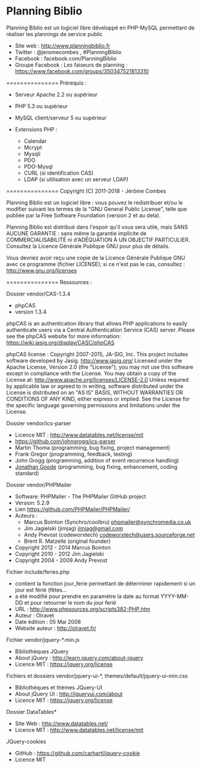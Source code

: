 Planning Biblio
===============

Planning Biblio est un logiciel libre développé en PHP-MySQL permettant de réaliser les plannings de service public

- Site web : http://www.planningbiblio.fr
- Twitter : @jeromecombes , #PlanningBiblio
- Facebook : facebook.com/PlanningBiblio
- Groupe Facebook : Les faiseurs de planning : https://www.facebook.com/groups/350347521813310

===============
Prérequis :

- Serveur Apache 2.2 ou supérieur
- PHP 5.3 ou supérieur
- MySQL client/serveur 5 ou supérieur

- Extensions PHP :
  - Calendar
  - Mcrypt
  - Mysqli
  - PDO
  - PDO-Mysql
  - CURL (si identification CAS)
  - LDAP (si utilisation avec un serveur LDAP)

===============
Copyright (C) 2011-2018 - Jérôme Combes

Planning Biblio est un logiciel libre : vous pouvez le redistribuer et/ou le modifier
suivant les termes de la "GNU General Public License", telle que publiée par la 
Free Software Foundation (version 2 et au dela).

Planning Biblio est distribué dans l'espoir qu'il vous sera utile, mais SANS AUCUNE GARANTIE :
sans même la garantie implicite de COMMERCIALISABILITÉ ni d'ADÉQUATION À UN OBJECTIF PARTICULIER.
Consultez la Licence Générale Publique GNU pour plus de détails.

Vous devriez avoir reçu une copie de la Licence Générale Publique GNU avec ce programme (fichier LICENSE); 
si ce n'est pas le cas, consultez : http://www.gnu.org/licenses

===============
Ressources :
 
Dossier vendor/CAS-1.3.4
- phpCAS
- version 1.3.4

phpCAS is an authentication library that allows PHP applications to easily authenticate
users via a Central Authentication Service (CAS) server.
Please see the phpCAS website for more information:
https://wiki.jasig.org/display/CASC/phpCAS

phpCAS license :
Copyright 2007-2015, JA-SIG, Inc.
This project includes software developed by Jasig.
http://www.jasig.org/
Licensed under the Apache License, Version 2.0 (the "License");
you may not use this software except in compliance with the License.
You may obtain a copy of the License at:
http://www.apache.org/licenses/LICENSE-2.0
Unless required by applicable law or agreed to in writing, software
distributed under the License is distributed on an "AS IS" BASIS,
WITHOUT WARRANTIES OR CONDITIONS OF ANY KIND, either express or implied.
See the License for the specific language governing permissions and
limitations under the License.

Dossier vendor/ics-parser
 - Licence MIT : http://www.datatables.net/license/mit
 - https://github.com/johngrogg/ics-parser
 - Martin Thoma (programming, bug fixing, project management)
 - Frank Gregor (programming, feedback, testing)
 - John Grogg (programming, addition of event recurrence handling)
 - [Jonathan Goode](https://github.com/u01jmg3) (programming, bug fixing, enhancement, coding standard)

Dossier vendor/PHPMailer
 - Software: PHPMailer - The PHPMailer GitHub project
 - Version: 5.2.9
 - Lien https://github.com/PHPMailer/PHPMailer/
 - Auteurs :
    - Marcus Bointon (Synchro/coolbru) <phpmailer@synchromedia.co.uk>
    - Jim Jagielski (jimjag) <jimjag@gmail.com>
    - Andy Prevost (codeworxtech) <codeworxtech@users.sourceforge.net>
    - Brent R. Matzelle (original founder)
  - Copyright 2012 - 2014 Marcus Bointon
  - Copyright 2010 - 2012 Jim Jagielski
  - Copyright 2004 - 2009 Andy Prevost

Fichier include/feries.php
 - contient la fonction jour_ferie permettant de déterminer rapidement si un jour est férié (fêtes...
 - a été modifié pour prendre en paramètre la date au format YYYY-MM-DD et pour retourner le nom du jour ferié
 - URL            : http://www.phpsources.org/scripts382-PHP.htm
 - Auteur         : Olravet
 - Date édition   : 05 Mai 2008
 - Website auteur : http://olravet.fr/

Fichier vendor/jquery-*.min.js
 - Bibliothèques JQuery
 - About jQuery : http://learn.jquery.com/about-jquery
 - Licence MIT : https://jquery.org/license

Fichiers et dossiers vendor/jquery-ui-*, themes/default/jquery-ui-min.css
 - Bibliothèques et thèmes JQuery-UI
 - About jQuery UI : http://jqueryui.com/about
 - Licence MIT : https://jquery.org/license

Dossier DataTables*
 - Site Web : http://www.datatables.net/
 - Licence MIT : http://www.datatables.net/license/mit

JQuery-cookies
 - GitHub : https://github.com/carhartl/jquery-cookie
 - Licence MIT